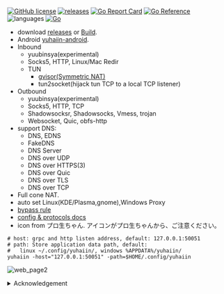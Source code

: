 #

[![GitHub license](https://img.shields.io/github/license/Asutorufa/yuhaiin)](https://github.com/Asutorufa/yuhaiin/blob/master/LICENSE)
[![releases](https://img.shields.io/github/release-pre/asutorufa/yuhaiin.svg)](https://github.com/Asutorufa/yuhaiin/releases)
[![Go Report Card](https://goreportcard.com/badge/github.com/Asutorufa/yuhaiin)](https://goreportcard.com/report/github.com/Asutorufa/yuhaiin)
[![Go Reference](https://pkg.go.dev/badge/github.com/Asutorufa/yuhaiin.svg)](https://pkg.go.dev/github.com/Asutorufa/yuhaiin)
![languages](https://img.shields.io/github/languages/top/asutorufa/yuhaiin.svg) [![Go](https://github.com/Asutorufa/yuhaiin/actions/workflows/go.yml/badge.svg)](https://github.com/Asutorufa/yuhaiin/actions/workflows/go.yml)  
  
- download [releases](https://github.com/Asutorufa/yuhaiin/releases) or [Build](https://github.com/Asutorufa/yuhaiin/wiki/build).  
- Android [yuhaiin-android](https://github.com/Asutorufa/yuhaiin-android).  
- Inbound
  - yuubinsya(experimental)
  - Socks5, HTTP, Linux/Mac Redir
  - TUN
    - [gvisor(Symmetric NAT)](https://github.com/google/gvisor)
    - tun2socket(hijack tun TCP to a local TCP listener)
- Outbound
  - yuubinsya(experimental)
  - Socks5, HTTP, TCP
  - Shadowsocksr, Shadowsocks, Vmess, trojan  
  - Websocket, Quic, obfs-http  
- support DNS:
  - DNS, EDNS
  - FakeDNS
  - DNS Server
  - DNS over UDP
  - DNS over HTTPS(3)
  - DNS over Quic
  - DNS over TLS
  - DNS over TCP
- Full cone NAT.
- auto set Linux(KDE/Plasma,gnome),Windows Proxy  
- [bypass rule](https://github.com/Asutorufa/yuhaiin/tree/ACL)  
- [config & protocols docs](https://github.com/Asutorufa/yuhaiin/tree/main/docs)  
- icon from プロ生ちゃん. アイコンがプロ生ちゃんから、ご注意ください。  

```shell
# host: grpc and http listen address, default: 127.0.0.1:50051
# path: Store application data path, default:
#   linux ~/.config/yuhaiin/, windows %APPDATA%/yuhaiin/
yuhaiin -host="127.0.0.1:50051" -path=$HOME/.config/yuhaiin
```

![web_page2](https://raw.githubusercontent.com/Asutorufa/yuhaiin/master/assets/img/web_page2.png)

<details>
<summary>Acknowledgement</summary>

- [Golang](https://golang.org)  
- [google/gVisor](https://github.com/google/gvisor)
- [gRPC](https://grpc.io/)  
- [protobuf-go](https://github.com/protocolbuffers/protobuf-go)  
- [xjasonlyu/tun2socks](https://github.com/xjasonlyu/tun2socks)
- [プロ生ちゃん](https://kei.pronama.jp/)
- [mzz2017/shadowsocksR](https://github.com/mzz2017/shadowsocksR)  
- [shadowsocks/go-shadowsocks2](https://github.com/shadowsocks/go-shadowsocks2)  

History:

- [therecipe/qt](https://github.com/therecipe/qt)  
- [mattn/go-sqlite3](https://github.com/mattn/go-sqlite3)  
- [breakwa11/shadowsokcsr](https://github.com/shadowsocksr-backup/shadowsocksr)  
- [akkariiin/shadowsocksrr](https://github.com/shadowsocksrr/shadowsocksr/tree/akkariiin/dev)  
- [v2ray-plugin](https://github.com/shadowsocks/v2ray-plugin)  
- [vmess-client](https://github.com/gitsrc/vmess-client)  

</details>
